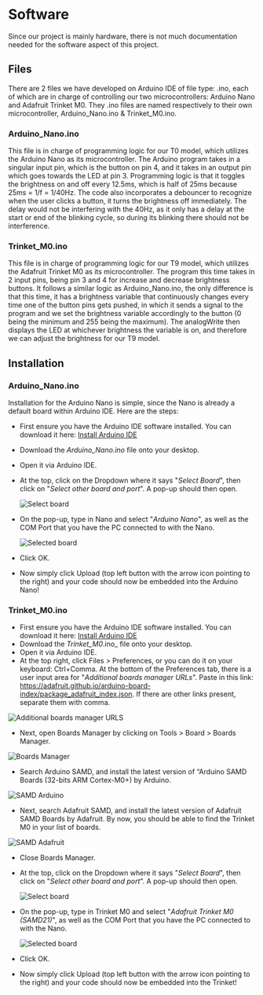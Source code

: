 # Software

Since our project is mainly hardware, there is not much documentation needed for the software aspect of this project.


## Files

There are 2 files we have developed on Arduino IDE of file type: .ino, each of which are in charge of controlling our two microcontrollers: Arduino Nano and Adafruit Trinket M0. They .ino files are named respectively to their own microcontroller, Arduino_Nano.ino & Trinket_M0.ino. 

### Arduino_Nano.ino

This file is in charge of programming logic for our T0 model, which utilizes the Arduino Nano as its microcontroller. The Arduino program takes in a singular input pin, which is the button on pin 4, and it takes in an output pin which goes towards the LED at pin 3. Programming logic is that it toggles the brightness on and off every 12.5ms, which is half of 25ms because 25ms = 1/f = 1/40Hz. The code also incorporates a debouncer to recognize when the user clicks a button, it turns the brightness off immediately. The delay would not be interfering with the 40Hz, as it only has a delay at the start or end of the blinking cycle, so during its blinking there should not be interference.

### Trinket_M0.ino

This file is in charge of programming logic for our T9 model, which utilizes the Adafruit Trinket M0 as its microcontroller. The program this time takes in 2 input pins, being pin 3 and 4 for increase and decrease brightness buttons. It follows a similar logic as Arduino_Nano.ino, the only difference is that this time, it has a brightness variable that continuously changes every time one of the button pins gets pushed, in which it sends a signal to the program and we set the brightness variable accordingly to the button (0 being the minimum and 255 being the maximum). The analogWrite then displays the LED at whichever brightness the variable is on, and therefore we can adjust the brightness for our T9 model.


## Installation

### Arduino_Nano.ino

Installation for the Arduino Nano is simple, since the Nano is already a default board within Arduino IDE. Here are the steps:
 - First ensure you have the Arduino IDE software installed. You can download it here: [Install Arduino IDE](https://www.arduino.cc/en/software)
 - Download the _Arduino_Nano.ino_ file onto your desktop.
 - Open it via Arduino IDE.
 - At the top, click on the Dropdown where it says "_Select Board_", then click on "_Select other board and port_". A pop-up should then open.

   ![Select board](software_installation_images/T0_select_board.png)
   
 - On the pop-up, type in Nano and select "_Arduino Nano_", as well as the COM Port that you have the PC connected to with the Nano.

   ![Selected board](software_installation_images/T0_selected_Nano.png)
   
 - Click OK.
 - Now simply click Upload (top left button with the arrow icon pointing to the right) and your code should now be embedded into the Arduino Nano!

### Trinket_M0.ino

 - First ensure you have the Arduino IDE software installed. You can download it here: [Install Arduino IDE](https://www.arduino.cc/en/software)
 - Download the _Trinket_M0_.ino_ file onto your desktop.
 - Open it via Arduino IDE.
 - At the top right, click Files > Preferences, or you can do it on your keyboard: Ctrl+Comma. At the bottom of the Preferences tab, there is a user input area for "_Additional boards manager URLs_". Paste in this link: <https://adafruit.github.io/arduino-board-index/package_adafruit_index.json>. If there are other links present, separate them with comma.

 ![Additional boards manager URLS](software_installation_images/T9_additional_boards_manager.png)

 - Next, open Boards Manager by clicking on Tools > Board > Boards Manager.
   
 ![Boards Manager](software_installation_images/T9_boards_manager.png)

 - Search Arduino SAMD, and install the latest version of “Arduino SAMD Boards (32-bits ARM Cortex-M0+) by Arduino.

 ![SAMD Arduino](software_installation_images/T9_SAMD_Arduino.png)

 - Next, search Adafruit SAMD, and install the latest version of Adafruit SAMD Boards by Adafruit. By now, you should be able to find the Trinket M0 in your list of boards. 

![SAMD Adafruit](software_installation_images/T9_SAMD_Adafruit.png)

 - Close Boards Manager.
 
 - At the top, click on the Dropdown where it says "_Select Board_", then click on "_Select other board and port_". A pop-up should then open.

   ![Select board](software_installation_images/T0_select_board.png)
   
 - On the pop-up, type in Trinket M0 and select "_Adafruit Trinket M0 (SAMD21)_", as well as the COM Port that you have the PC connected to with the Nano.

   ![Selected board](software_installation_images/T9_selected_trinket.png)
   
 - Click OK.
 - Now simply click Upload (top left button with the arrow icon pointing to the right) and your code should now be embedded into the Trinket!


